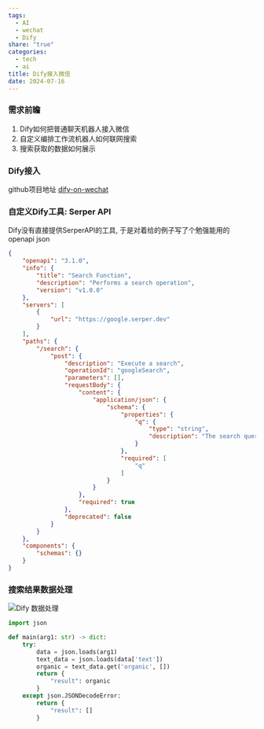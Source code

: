 ```yaml
---
tags:
  - AI
  - wechat
  - Dify
share: "true"
categories:
  - tech
  - ai
title: Dify接入微信
date: 2024-07-16
---
```



###  需求前瞻

1. Dify如何把普通聊天机器人接入微信
2. 自定义编排工作流机器人如何联网搜索
3. 搜索获取的数据如何展示
### Dify接入

github项目地址 [dify-on-wechat](https://github.com/hanfangyuan4396/dify-on-wechat)
### 自定义Dify工具: Serper API

Dify没有直接提供SerperAPI的工具, 于是对着给的例子写了个勉强能用的openapi json

```json
{
    "openapi": "3.1.0",
    "info": {
        "title": "Search Function",
        "description": "Performs a search operation",
        "version": "v1.0.0"
    },
    "servers": [
        {
            "url": "https://google.serper.dev"
        }
    ],
    "paths": {
        "/search": {
            "post": {
                "description": "Execute a search",
                "operationId": "googleSearch",
                "parameters": [],
                "requestBody": {
                    "content": {
                        "application/json": {
                            "schema": {
                                "properties": {
                                    "q": {
                                        "type": "string",
                                        "description": "The search query"
                                    }
                                },
                                "required": [
                                    "q"
                                ]
                            }
                        }
                    },
                    "required": true
                },
                "deprecated": false
            }
        }
    },
    "components": {
        "schemas": {}
    }
}
```

### 搜索结果数据处理

![Dify 数据处理](https://alist.kong.vision/d/r2/_imageStore/iShot_2024-07-16_23.07.03.png)

```python
import json

def main(arg1: str) -> dict:
    try:
        data = json.loads(arg1)
        text_data = json.loads(data['text'])
        organic = text_data.get('organic', [])
        return {
            "result": organic
        }
    except json.JSONDecodeError:
        return {
            "result": []
        }
```
